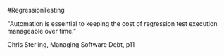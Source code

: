 #RegressionTesting

"Automation is essential to keeping the cost of regression test execution manageable over time."

Chris Sterling, Managing Software Debt, p11